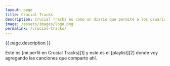 ```yaml
---
layout: page
title: Crucial Tracks
description: Crucial Tracks es como un diario que permite a los usuarios compartir una rola al día y escribir algo al respecto de esa rola. Pensé que sería divertido crear una página donde mostrar las canciones que voy publicando en mi perfil de Crucial Tracks.
image: /assets/images/logo.png
permalink: /crucial-tracks/
---
```


<p class="text-center">{{ page.description }}</p>

<p class="text-center">Este es [mi perfil en Crucial Tracks][1] y este es el [playlist][2] donde voy agregando las canciones que comparto ahí.</p>

<ul id="tracks"></ul>

[1]: https://app.crucialtracks.org/profile/mijo
[2]: https://music.apple.com/mx/playlist/crucial-tracks/pl.u-g39JFWq0EPd?l=en
